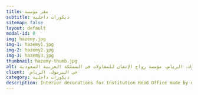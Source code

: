 ```yaml
---
title: مقر مؤسسة
subtitle: ديكورات داخلية
sitemap: false
layout: default
modal-id: 0
img: hazemy.jpg
img-1: hazemy1.jpg
img-2: hazemy2.jpg
img-3: hazemy3.jpg
thumbnail: hazemy-thumb.jpg
alt: أعمال ديكورات داخلية لمقر مؤسسة في حي اليرموك، الرياض. مؤسسة رواج الإتقان للمقاولات في المملكة العربية السعودية
client:  حي اليرموك، الرياض
category: ديكورات داخلية
description: Interior decorations for Institution Head Office made by our team in Yarmouk area - Riyadh.
---
```

